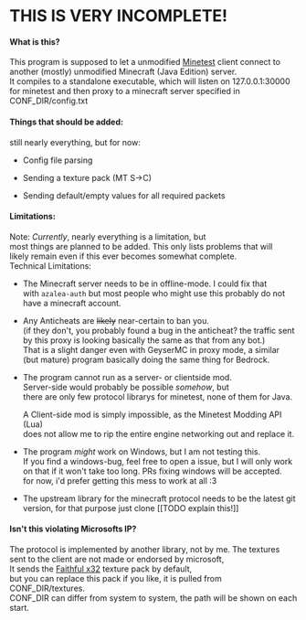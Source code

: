 # THIS IS VERY INCOMPLETE!

#### What is this?

This program is supposed to let a unmodified [Minetest](https://github.com/minetest/minetest) client connect to  
another (mostly) unmodified Minecraft (Java Edition) server.  
It compiles to a standalone executable, which will listen on 127.0.0.1:30000  
for minetest and then proxy to a minecraft server specified in CONF_DIR/config.txt  

#### Things that should be added:

still nearly everything, but for now:  

* Config file parsing  

* Sending a texture pack (MT S->C)  

* Sending default/empty values for all required packets  

#### Limitations:

Note:
*Currently*, nearly everything is a limitation, but  
most things are planned to be added. This only lists problems that will  
likely remain even if this ever becomes somewhat complete.  
Technical Limitations:  

* The Minecraft server needs to be in offline-mode. I could fix that  
  with `azalea-auth` but most people who might use this probably do not  
  have a minecraft account.  

* Any Anticheats are ~~likely~~ near-certain to ban you.  
  (if they don't, you probably found a bug in the anticheat? the traffic sent  
  by this proxy is looking basically the same as that from any bot.)  
  That is a slight danger even with GeyserMC in proxy mode, a similar  
  (but mature) program basically doing the same thing for Bedrock.  

* The program cannot run as a server- or clientside mod.  
  Server-side would probably be possible *somehow*, but  
  there are only few protocol librarys for minetest, none of them for Java.  

  A Client-side mod is simply impossible, as the Minetest Modding API (Lua)  
  does not allow me to rip the entire engine networking out and replace it.  

* The program *might* work on Windows, but I am not testing this.  
  If you find a windows-bug, feel free to open a issue, but I will only work  
  on that if it won't take too long. PRs fixing windows will be accepted.  
  for now, i'd prefer getting this mess to work at all :3  

* The upstream library for the minecraft protocol needs to be the latest git version,
  for that purpose just clone [[TODO explain this!]]
  
#### Isn't this violating Microsofts IP?

The protocol is implemented by another library, not by me.
The textures sent to the client are not made or endorsed by microsoft,  
It sends the [Faithful x32](https://faithfulpack.net) texture pack by default,  
but you can replace this pack if you like, it is pulled from CONF_DIR/textures.  
CONF_DIR can differ from system to system, the path will be shown on each start.  
